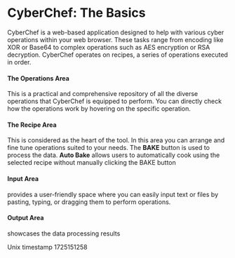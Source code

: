 
# CyberChef: The Basics

CyberChef is a web-based application designed to help with various cyber operations within your web browser. These tasks range from encoding like XOR or Base64 to complex operations such as AES encryption or RSA decryption. CyberChef operates on recipes, a series of operations executed in order.

#### The Operations Area

This is a practical and comprehensive repository of all the diverse operations that CyberChef is equipped to perform. You can directly check how the operations work by hovering on the specific operation.

#### The Recipe Area

This is considered as the heart of the tool. In this area you can arrange and fine tune operations suited to your needs. The **BAKE** button is used to process the data. **Auto Bake** allows users to automatically cook using the selected recipe without manually clicking the BAKE button

#### Input Area

provides a user-friendly space where you can easily input text or files by pasting, typing, or dragging them to perform operations.

#### Output Area

showcases the data processing results


Unix timestamp 1725151258